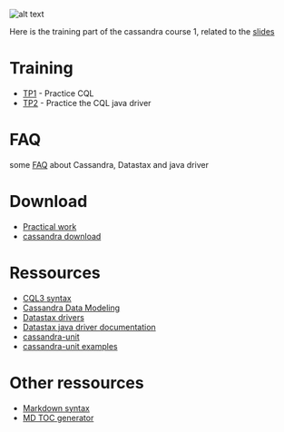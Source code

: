 ![alt text](http://eswt.net/wp-content/uploads/2011/06/hands-on_workshop.jpg "Hands on cassandra !")

Here is the training part of the cassandra course 1, related to the [slides](https://docs.google.com/presentation/d/1k1H8aedareHz4pVkB7e5FudakjMS5WnramuGYDeLSDI/edit#slide=id.p3)

Training
========
* [TP1](TPs/TP1/TP1.md)  - Practice CQL
* [TP2](TPs/TP2/TP2.md)  - Practice the CQL java driver

FAQ
===
some [FAQ](FAQ.md) about Cassandra, Datastax and java driver

Download
========
* [Practical work](./)
* [cassandra download](http://www.apache.org/dyn/closer.lua/cassandra/3.0.14/apache-cassandra-3.0.14-bin.tar.gz)

Ressources
==========
* [CQL3 syntax](https://github.com/apache/cassandra/blob/cassandra-2.0/doc/cql3/CQL.textile)
* [Cassandra Data Modeling](https://www.datastax.com/dev/blog/basic-rules-of-cassandra-data-modeling)
* [Datastax drivers](http://docs.datastax.com/en/developer/driver-matrix/doc/common/driverMatrix.html)
* [Datastax java driver documentation](https://docs.datastax.com/en/developer/java-driver/3.3/)
* [cassandra-unit](https://github.com/jsevellec/cassandra-unit)
* [cassandra-unit examples](https://github.com/jsevellec/cassandra-unit-examples)

Other ressources
================
* [Markdown syntax](https://confluence.atlassian.com/bitbucketserver/markdown-syntax-guide-776639995.html)
* [MD TOC generator](https://github.com/ekalinin/github-markdown-toc)
